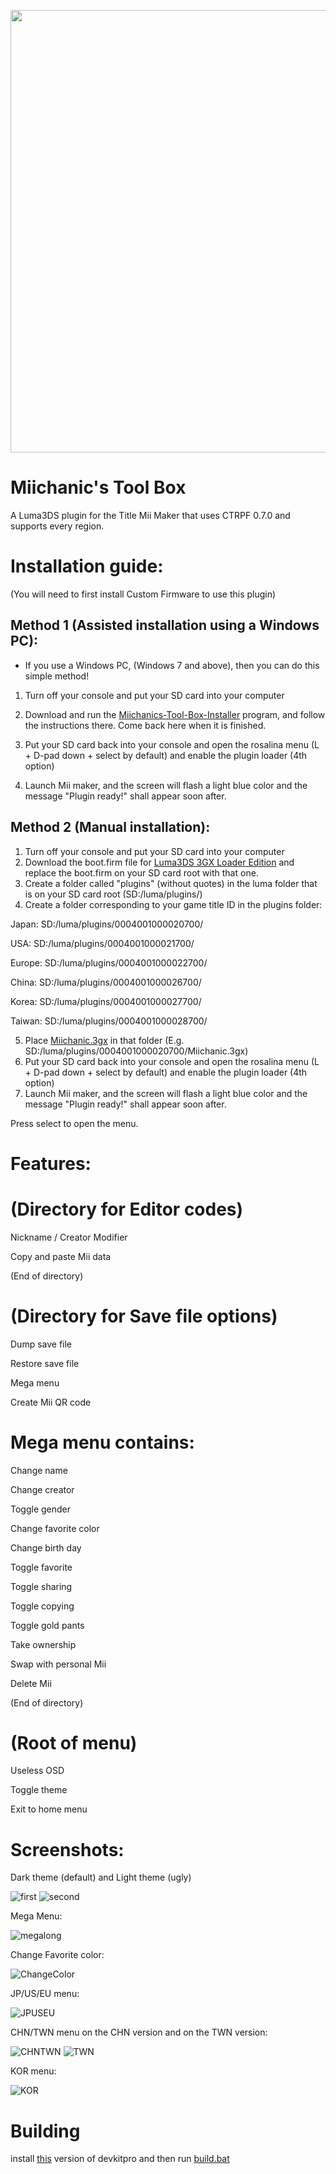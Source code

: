 <p align="center">
<img width="708" height="-1" src="https://user-images.githubusercontent.com/32585652/149023595-aa0d8153-a942-4c2b-947d-a7214ef68e21.png">
</p>

# Miichanic's Tool Box
A Luma3DS plugin for the Title Mii Maker that uses CTRPF 0.7.0 and supports every region.

# Installation guide:
(You will need to first install Custom Firmware to use this plugin)

Method 1 (Assisted installation using a Windows PC):
---

- If you use a Windows PC, (Windows 7 and above), then you can do this simple method!

1. Turn off your console and put your SD card into your computer

2. Download and run the [Miichanics-Tool-Box-Installer](https://github.com/FoofooTheGuy/Miichanic_Plugin/releases/latest/download/Miichanics-Tool-Box-Installer.exe) program, and follow the instructions there. Come back here when it is finished.
3. Put your SD card back into your console and open the rosalina menu (L + D-pad down + select by default) and enable the plugin loader (4th option)
4. Launch Mii maker, and the screen will flash a light blue color and the message "Plugin ready!" shall appear soon after.

Method 2 (Manual installation):
---
1. Turn off your console and put your SD card into your computer
2. Download the boot.firm file for [Luma3DS 3GX Loader Edition](https://github.com/Nanquitas/Luma3DS/releases/latest) and
replace the boot.firm on your SD card root with that one.
3. Create a folder called "plugins" (without quotes) in the luma folder that is on your SD card root (SD:/luma/plugins/)
4. Create a folder corresponding to your game title ID in the plugins folder:

Japan: SD:/luma/plugins/0004001000020700/

USA: SD:/luma/plugins/0004001000021700/

Europe: SD:/luma/plugins/0004001000022700/

China: SD:/luma/plugins/0004001000026700/

Korea: SD:/luma/plugins/0004001000027700/

Taiwan: SD:/luma/plugins/0004001000028700/

5. Place [Miichanic.3gx](https://github.com/FoofooTheGuy/Miichanic_Plugin/releases/latest/download/Miichanic.3gx) in that folder (E.g. SD:/luma/plugins/0004001000020700/Miichanic.3gx)
6. Put your SD card back into your console and open the rosalina menu (L + D-pad down + select by default) and enable the plugin loader (4th option)
7. Launch Mii maker, and the screen will flash a light blue color and the message "Plugin ready!" shall appear soon after.

Press select to open the menu.
# Features:

# (Directory for Editor codes)

Nickname / Creator Modifier

Copy and paste Mii data

(End of directory)

# (Directory for Save file options)

Dump save file

Restore save file

Mega menu

Create Mii QR code

# Mega menu contains:

Change name

Change creator

Toggle gender

Change favorite color

Change birth day

Toggle favorite

Toggle sharing

Toggle copying

Toggle gold pants

Take ownership

Swap with personal Mii

Delete Mii

(End of directory)

# (Root of menu)

Useless OSD

Toggle theme

Exit to home menu
# Screenshots:
Dark theme (default) and Light theme (ugly)

![first](https://user-images.githubusercontent.com/32585652/130987833-675f510d-0dfe-4c21-964e-490167394066.png)
![second](https://user-images.githubusercontent.com/32585652/130987860-290ce40d-830e-4aac-9eba-a7fd4b618530.png)

Mega Menu:

![megalong](https://user-images.githubusercontent.com/32585652/145294918-89fb4220-dbbb-4a4a-a785-fa4874113009.png)

Change Favorite color:

![ChangeColor](https://user-images.githubusercontent.com/32585652/133910032-470f58b3-5c04-442c-a9d7-04b0fc8f6ea0.png)

JP/US/EU menu:

![JPUSEU](https://user-images.githubusercontent.com/32585652/130695895-75d2d25c-03b3-4963-95b6-aac232aab580.png)

CHN/TWN menu on the CHN version and on the TWN version:

![CHNTWN](https://user-images.githubusercontent.com/32585652/130695992-10242923-a364-45d1-ba59-bce55d4a8a1b.png)
![TWN](https://user-images.githubusercontent.com/32585652/130696044-32db5ee2-a9b1-4379-95ef-c5b648c34e92.png)

KOR menu:

![KOR](https://user-images.githubusercontent.com/32585652/130696091-d48ac080-61a7-4f96-afb0-2d9fbd8988c6.png)

# Building

install [this](https://mega.nz/file/bzRU1BaA#rwaZNp-_iki1dEwz-rAWrlG67TAg5nW5NxmQSBgBUnE) version of devkitpro and then run [build.bat](https://github.com/FoofooTheGuy/Miichanic_Plugin/blob/main/build.bat)
